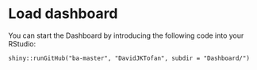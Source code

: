 # Load dashboard

You can start the Dashboard by introducing the following code into your RStudio:

```
shiny::runGitHub("ba-master", "DavidJKTofan", subdir = "Dashboard/")
```
